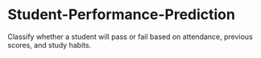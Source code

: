 # Student-Performance-Prediction
Classify whether a student will pass or fail based on  attendance, previous scores, and study habits.
